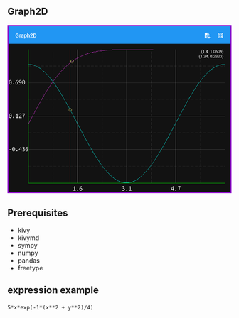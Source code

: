 ## Graph2D

![graph2d](picture/graph2d.png)

## Prerequisites

- kivy
- kivymd
- sympy
- numpy
- pandas
- freetype

## expression example

```
5*x*exp(-1*(x**2 + y**2)/4)

```
